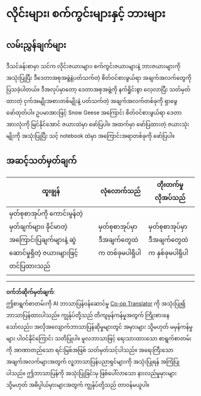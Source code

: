 <!--
CO_OP_TRANSLATOR_METADATA:
{
  "original_hash": "ad163c4fda72c8278280b61cad317ff4",
  "translation_date": "2025-08-30T19:04:50+00:00",
  "source_file": "3-Data-Visualization/09-visualization-quantities/assignment.md",
  "language_code": "my"
}
-->
# လိုင်းများ၊ စက်ကွင်းများနှင့် ဘားများ

## လမ်းညွှန်ချက်များ

ဒီသင်ခန်းစာမှာ သင်က လိုင်းဇယားများ၊ စက်ကွင်းဇယားများနဲ့ ဘားဇယားများကို အသုံးပြုပြီး ဒီဒေတာအစုအဖွဲ့နဲ့ပတ်သက်တဲ့ စိတ်ဝင်စားဖွယ်ရာ အချက်အလက်တွေကို ပြသခဲ့ပါတယ်။ ဒီအလုပ်မှာတော့ ဒေတာအစုအဖွဲ့ကို နက်ရှိုင်းစွာ လေ့လာပြီး သတ်မှတ်ထားတဲ့ ငှက်အမျိုးအစားတစ်မျိုးနဲ့ ပတ်သက်တဲ့ အချက်အလက်တစ်ခုကို ရှာဖွေဖော်ထုတ်ပါ။ ဥပမာအားဖြင့် Snow Geese အကြောင်း စိတ်ဝင်စားဖွယ်ရာ ဒေတာအားလုံးကို မြင်နိုင်အောင် ဇယားထဲမှာ ဖော်ပြပါ။ အထက်မှာ ဖော်ပြထားတဲ့ ဇယားသုံးမျိုးကို အသုံးပြုပြီး သင့် notebook ထဲမှာ အကြောင်းအရာတစ်ခုကို ဖော်ပြပါ။

## အဆင့်သတ်မှတ်ချက်

ထူးချွန် | လုံလောက်သည် | တိုးတက်မှုလိုအပ်သည်
--- | --- | --- |
မှတ်စုစာအုပ်ကို ကောင်းမွန်တဲ့ မှတ်ချက်များ၊ ခိုင်မာတဲ့ အကြောင်းပြချက်များနဲ့ ဆွဲဆောင်မှုရှိတဲ့ ဇယားများဖြင့် တင်ပြထားသည် | မှတ်စုစာအုပ်မှာ ဒီအချက်တွေထဲက တစ်ခုမပါရှိပါ | မှတ်စုစာအုပ်မှာ ဒီအချက်တွေထဲက နှစ်ခုမပါရှိပါ 

---

**ဝက်ဘ်ဆိုက်မှတ်ချက်**:  
ဤစာရွက်စာတမ်းကို AI ဘာသာပြန်ဝန်ဆောင်မှု [Co-op Translator](https://github.com/Azure/co-op-translator) ကို အသုံးပြု၍ ဘာသာပြန်ထားပါသည်။ ကျွန်ုပ်တို့သည် တိကျမှန်ကန်မှုအတွက် ကြိုးစားနေသော်လည်း၊ အလိုအလျောက်ဘာသာပြန်ဆိုမှုများတွင် အမှားများ သို့မဟုတ် မမှန်ကန်မှုများ ပါဝင်နိုင်ကြောင်း သတိပြုပါ။ မူလဘာသာဖြင့် ရေးသားထားသော စာရွက်စာတမ်းကို အာဏာတည်သော ရင်းမြစ်အဖြစ် သတ်မှတ်သင့်ပါသည်။ အရေးကြီးသော အချက်အလက်များအတွက် လူ့ဘာသာပြန်ပညာရှင်များကို အသုံးပြုရန် အကြံပြုပါသည်။ ဤဘာသာပြန်ကို အသုံးပြုခြင်းမှ ဖြစ်ပေါ်လာသော နားလည်မှုမှားများ သို့မဟုတ် အဓိပ္ပါယ်မှားများအတွက် ကျွန်ုပ်တို့သည် တာဝန်မယူပါ။